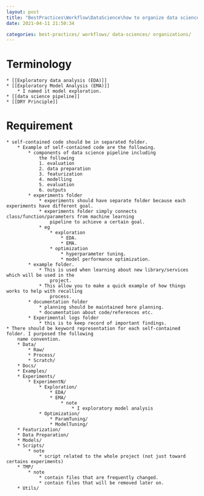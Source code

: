 ```yaml
---
layout: post
title: "BestPractices\Workflow\DataScience\how to organize data science project"
date: 2021-04-11 21:50:34

categories: best-practices/ workflows/ data-sciences/ organizations/ 
---
```


# Terminology
    * [[Exploratory data analysis (EDA)]]
    * [[Exploratory Model Analysis (EMA)]]
        * I named it model exploration.
    * [[data science pipeline]]
    * [[DRY Principle]]

# Requirement 
    * self-contained code should be in separated folder.
        * Example of self-contained code are the following.
            * components of data science pipeline including 
                the following
                1. evaluation
                2. data preparation
                3. featurization
                4. modelling
                5. evaluation 
                6. outputs
            * experiments folder
                * experiments should have separate folder because each experiments have different goal.
                * experiments folder simply connects class/function/parameters from machine learning
                    pipeline to achieve a certain goal.
                * eg
                    * exploration 
                        * EDA. 
                        * EMA.
                    * optimization 
                        * hyperparameter tuning.
                        * model performance optimization.
            * example folder.
                * This is used when learning about new library/services which will be used in the 
                    project. 
                * This allow you to make a quick example of how things works to help with recalling 
                    process.
            * documentation folder
                * planning should be maintained here planning.
                * documentation about code/references etc. 
            * Experimental logs folder 
                * this is to keep record of important findings.
    * There should be keyword representation for each self-contained folder. I purposed the following
        name convention.
        * Data/
            * Raw/
            * Process/
            * Scratch/
        * Docs/
        * Examples/
        * Experiments/
            * ExperimentN/
                * Exploration/
                    * EDA/
                    * EMA/
                        * note 
                            * I exploratory model analysis
                * Optimization/
                    * ParamTuning/
                    * ModelTuning/
        * Featurization/
        * Data Preparation/
        * Models/
        * Scripts/
            * note
                * script related to the whole project (not just toward certains experiments)
        * TMP/
            * note
                * contain files that are frequently changed.
                * contain files that will be removed later on. 
        * Utils/



